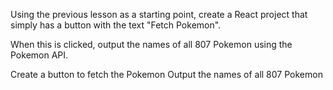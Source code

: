 Using the previous lesson as a starting point, create a React project that simply has a button with the text "Fetch Pokemon".

When this is clicked, output the names of all 807 Pokemon using the Pokemon API. 


 Create a button to fetch the Pokemon
 Output the names of all 807 Pokemon
